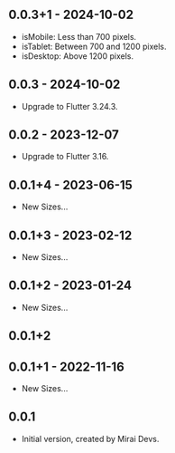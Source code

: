 ## 0.0.3+1 - 2024-10-02

- isMobile: Less than 700 pixels.
- isTablet: Between 700 and 1200 pixels.
- isDesktop: Above 1200 pixels.

## 0.0.3 - 2024-10-02

- Upgrade to Flutter 3.24.3.

## 0.0.2 - 2023-12-07

- Upgrade to Flutter 3.16.

## 0.0.1+4 - 2023-06-15

- New Sizes...

## 0.0.1+3 - 2023-02-12

- New Sizes...

## 0.0.1+2 - 2023-01-24

- New Sizes...

## 0.0.1+2

## 0.0.1+1 - 2022-11-16

- New Sizes...

## 0.0.1

- Initial version, created by Mirai Devs.
